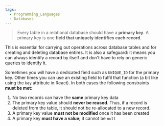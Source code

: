 ```yaml
---
tags:
  - Programming_Languages
  - Databases
---
```



 > 
 > Every table in a relational database should have a **primary key**. A primary key is one **field that uniquely identifies each record**.

This is essential for carrying out operations across database tables and for creating and deleting database entires. It is also a safeguard: it means you can always identify a record by itself and don't have to rely on generic queries to identify it.

Sometimes you will have a dedicated field such as `UNIQUE_ID` for the primary key. Other times you can use an existing field to fulfil that function (a bit like using the `key` attribute in React). In both cases the following constraints **must be met:**

1. No two records can have the **same** primary key data
1. The primary key value should **never be reused**. Thus, if a record is deleted from the table, it should not be re-allocated to a new record.
1. A primary key value **must not be modified** once it has been created
1. A primary key **must have a value**; it cannot be `null`
